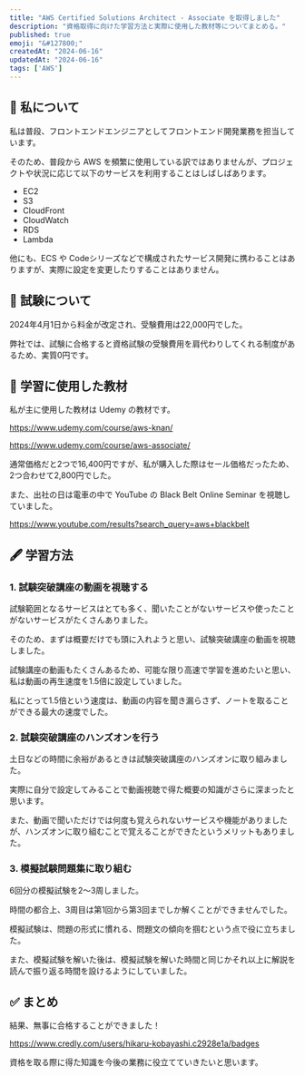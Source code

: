 ```yaml
---
title: "AWS Certified Solutions Architect - Associate を取得しました"
description: "資格取得に向けた学習方法と実際に使用した教材等についてまとめる。"
published: true
emoji: "&#127800;"
createdAt: "2024-06-16"
updatedAt: "2024-06-16"
tags: ['AWS']
---
```


## &#128587; 私について

私は普段、フロントエンドエンジニアとしてフロントエンド開発業務を担当しています。

そのため、普段から AWS を頻繁に使用している訳ではありませんが、プロジェクトや状況に応じて以下のサービスを利用することはしばしばあります。

- EC2
- S3
- CloudFront
- CloudWatch
- RDS
- Lambda

他にも、ECS や Codeシリーズなどで構成されたサービス開発に携わることはありますが、実際に設定を変更したりすることはありません。

## &#128220; 試験について

2024年4月1日から料金が改定され、受験費用は22,000円でした。

弊社では、試験に合格すると資格試験の受験費用を肩代わりしてくれる制度があるため、実質0円です。

## &#128213; 学習に使用した教材

私が主に使用した教材は Udemy の教材です。

https://www.udemy.com/course/aws-knan/

https://www.udemy.com/course/aws-associate/

通常価格だと2つで16,400円ですが、私が購入した際はセール価格だったため、2つ合わせて2,800円でした。

また、出社の日は電車の中で YouTube の Black Belt Online Seminar を視聴していました。

https://www.youtube.com/results?search_query=aws+blackbelt

## &#128395; 学習方法

### 1. 試験突破講座の動画を視聴する

試験範囲となるサービスはとても多く、聞いたことがないサービスや使ったことがないサービスがたくさんありました。

そのため、まずは概要だけでも頭に入れようと思い、試験突破講座の動画を視聴しました。

試験講座の動画もたくさんあるため、可能な限り高速で学習を進めたいと思い、私は動画の再生速度を1.5倍に設定していました。

私にとって1.5倍という速度は、動画の内容を聞き漏らさず、ノートを取ることができる最大の速度でした。

### 2. 試験突破講座のハンズオンを行う

土日などの時間に余裕があるときは試験突破講座のハンズオンに取り組みました。

実際に自分で設定してみることで動画視聴で得た概要の知識がさらに深まったと思います。

また、動画で聞いただけでは何度も覚えられないサービスや機能がありましたが、ハンズオンに取り組むことで覚えることができたというメリットもありました。

### 3. 模擬試験問題集に取り組む

6回分の模擬試験を2〜3周しました。

時間の都合上、3周目は第1回から第3回までしか解くことができませんでした。

模擬試験は、問題の形式に慣れる、問題文の傾向を掴むという点で役に立ちました。

また、模擬試験を解いた後は、模擬試験を解いた時間と同じかそれ以上に解説を読んで振り返る時間を設けるようにしていました。

## &#x2705; まとめ

結果、無事に合格することができました！

https://www.credly.com/users/hikaru-kobayashi.c2928e1a/badges

資格を取る際に得た知識を今後の業務に役立てていきたいと思います。
